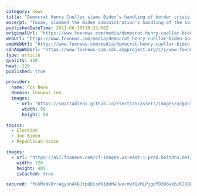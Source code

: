 ```yaml
---
category: news
title: "Democrat Henry Cuellar slams Biden's handling of border crisis: 'Doing a staged visit is not enough'"
excerpt: "Texas, slammed the Biden administration's handling of the border crisis Thursday, stressing the need to address its policies encouraging migrants to make the dangerous journey to the U.S."
publishedDateTime: 2021-06-10T18:23:00Z
originalUrl: "https://www.foxnews.com/media/democrat-henry-cuellar-biden-border-crisis-staged-visit"
webUrl: "https://www.foxnews.com/media/democrat-henry-cuellar-biden-border-crisis-staged-visit"
ampWebUrl: "https://www.foxnews.com/media/democrat-henry-cuellar-biden-border-crisis-staged-visit.amp"
cdnAmpWebUrl: "https://www-foxnews-com.cdn.ampproject.org/c/s/www.foxnews.com/media/democrat-henry-cuellar-biden-border-crisis-staged-visit.amp"
type: article
quality: 120
heat: 120
published: true

provider:
  name: Fox News
  domain: foxnews.com
  images:
    - url: "https://smartableai.github.io/election/assets/images/organizations/foxnews.com-50x50.jpg"
      width: 50
      height: 50

topics:
  - Election
  - Joe Biden
  - Republican Voice

images:
  - url: "https://a57.foxnews.com/cf-images.us-east-1.prod.boltdns.net/v1/static/694940094001/4bf61830-4f75-4877-864b-4116fb9b8d17/5d131eef-3cf1-4b0d-b039-63f0f9bfb200/1280x720/match/720/405/image.jpg?ve=1&tl=1"
    width: 720
    height: 405
    isCached: true

secured: "foXMxNVBr+Agysn4X6JtpQ0isW9idoMwJwu+mvXQvhLPjgdfD3ObwVb/KJOB8HgZPoumKwNFGaaG5o/d42h97qr/PwYjr5mqeIBZdBuCOswZHj8g3g3vr5ex8tJFp3hnI8bnL6fEpGbnhCnaZho2UH8iujHjDL7KprXzW59hk0BhCicQrkcNNrvKtOcSIYM/OKqtqgJr7oKIUW1MgxeyFQCpnRB+Ur+LowNnkyGt+JLEZdfx646bbOO9+0C+sMfpRHb89dU9ga+VRZN7/cbCsfKhVleNUFHPT58jTayFW6W7zbxP2ONw7ZYqRpuf+756H+pOfc7madS/dlijn6HiodnQmtmG3rH7ELlaGLCMOJE=;VUY9PfH3P66xYgvQbijl5g=="
---
```


